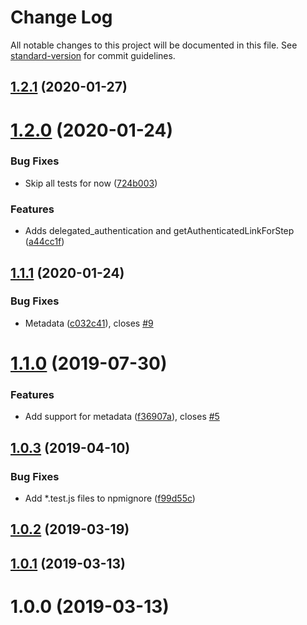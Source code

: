 # Change Log

All notable changes to this project will be documented in this file. See [standard-version](https://github.com/conventional-changelog/standard-version) for commit guidelines.

## [1.2.1](https://github.com/hellosign/helloworks-nodejs-sdk/compare/v1.2.0...v1.2.1) (2020-01-27)



# [1.2.0](https://github.com/hellosign/helloworks-nodejs-sdk/compare/v1.1.1...v1.2.0) (2020-01-24)


### Bug Fixes

* Skip all tests for now ([724b003](https://github.com/hellosign/helloworks-nodejs-sdk/commit/724b003))


### Features

* Adds delegated_authentication and getAuthenticatedLinkForStep ([a44cc1f](https://github.com/hellosign/helloworks-nodejs-sdk/commit/a44cc1f))



## [1.1.1](https://github.com/hellosign/helloworks-nodejs-sdk/compare/v1.1.0...v1.1.1) (2020-01-24)


### Bug Fixes

* Metadata ([c032c41](https://github.com/hellosign/helloworks-nodejs-sdk/commit/c032c41)), closes [#9](https://github.com/hellosign/helloworks-nodejs-sdk/issues/9)



# [1.1.0](https://github.com/hellosign/helloworks-nodejs-sdk/compare/v1.0.3...v1.1.0) (2019-07-30)


### Features

* Add support for metadata ([f36907a](https://github.com/hellosign/helloworks-nodejs-sdk/commit/f36907a)), closes [#5](https://github.com/hellosign/helloworks-nodejs-sdk/issues/5)



## [1.0.3](https://github.com/hellosign/helloworks-nodejs-sdk/compare/v1.0.2...v1.0.3) (2019-04-10)


### Bug Fixes

* Add *.test.js files to npmignore ([f99d55c](https://github.com/hellosign/helloworks-nodejs-sdk/commit/f99d55c))



## [1.0.2](https://github.com/hellosign/helloworks-nodejs-sdk/compare/v1.0.1...v1.0.2) (2019-03-19)



## [1.0.1](https://github.com/hellosign/helloworks-nodejs-sdk/compare/v1.0.0...v1.0.1) (2019-03-13)



# 1.0.0 (2019-03-13)
